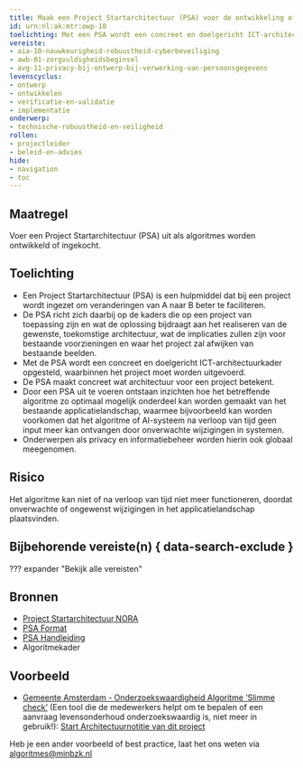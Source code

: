 ```yaml
---
title: Maak een Project Startarchitectuur (PSA) voor de ontwikkeling of inkoop van algoritmes
id: urn:nl:ak:mtr:owp-10
toelichting: Met een PSA wordt een concreet en doelgericht ICT-architectuurkader opgesteld, waarbinnen het project moet worden uitgevoerd.
vereiste:
- aia-10-nauwkeurigheid-robuustheid-cyberbeveiliging
- awb-01-zorgvuldigheidsbeginsel
- avg-11-privacy-bij-ontwerp-bij-verwerking-van-persoonsgegevens
levenscyclus:
- ontwerp
- ontwikkelen
- verificatie-en-validatie
- implementatie
onderwerp:
- technische-robuustheid-en-veiligheid
rollen:
- projectleider
- beleid-en-advies
hide:
- navigation
- toc
---
```


<!-- tags -->

## Maatregel

Voer een Project Startarchitectuur (PSA) uit als algoritmes worden ontwikkeld of ingekocht.

## Toelichting

- Een Project Startarchitectuur (PSA) is een hulpmiddel dat bij een project wordt ingezet om veranderingen van A naar B beter te faciliteren.
- De PSA richt zich daarbij op de kaders die op een project van toepassing zijn en wat de oplossing bijdraagt aan het realiseren van de gewenste, toekomstige architectuur, wat de implicaties zullen zijn voor bestaande voorzieningen en waar het project zal afwijken van bestaande beelden.
- Met de PSA wordt een concreet en doelgericht ICT-architectuurkader opgesteld, waarbinnen het project moet worden uitgevoerd. 
- De PSA maakt concreet wat architectuur voor een project betekent.
- Door een PSA uit te voeren ontstaan inzichten hoe het betreffende algoritme zo optimaal mogelijk onderdeel kan worden gemaakt van het bestaande applicatielandschap, waarmee bijvoorbeeld kan worden voorkomen dat het algoritme of AI-systeem na verloop van tijd geen input meer kan ontvangen door onverwachte wijzigingen in systemen.
- Onderwerpen als privacy en informatiebeheer worden hierin ook globaal meegenomen. 
  
## Risico
Het algoritme kan niet of na verloop van tijd niet meer functioneren, doordat onverwachte of ongewenst wijzigingen in het applicatielandschap plaatsvinden. 

## Bijbehorende vereiste(n) { data-search-exclude }
??? expander "Bekijk alle vereisten"
    <!-- list_vereisten_on_maatregelen_page -->

## Bronnen

- [Project Startarchitectuur,NORA](https://www.noraonline.nl/wiki/PSA_(Project_Startarchitectuur))
- [PSA Format](https://www.noraonline.nl/images/noraonline/9/96/NORA_PSA_format.odt)
- [PSA Handleiding](https://www.noraonline.nl/images/noraonline/9/93/NORA-handleiding_voor_het_opstellen_van_een_PSA.odt)
- Algoritmekader

## Voorbeeld

- [Gemeente Amsterdam - Onderzoekswaardigheid Algoritme ‘Slimme check’](https://algoritmeregister.amsterdam.nl/onderzoekswaardigheid-slimme-check-levensonderhoud) (Een tool die de medewerkers helpt om te bepalen of een aanvraag levensonderhoud onderzoekswaardig is, niet meer in gebruik!): [Start Architectuurnotitie van dit project](https://algoritmeregister.amsterdam.nl/wp-content/plugins/saidot-integratorv2/proxy.php?url=AHn%2B3x1z2imOmm0lOvAus5CVlGVVvJprgQD4cckV1WakmswgAC%2BrBXoElLUqjLFXbQD%2BDhXIfXyZ3PkucbEB8bYD8rpIdh1fkU3iEcm%2FxXU6waCLq20vSGbyXl6UawFq7XJiDRMFN%2BxNwzhI%2F95QAChRcxDzeIa8LP2W35ywKvM8I7gohjeuG9xdZFN5FnS%2FN8tUMXl%2BNJkVrIEciqiCKcbHve9wivl3VdrmOzDQbsQC5xe8HXAv37RzfMcO6eT%2FhL6u5hol%2FUReJGnL9oDr2kfcphEGX%2FSnSW1gCNSQCBn7CBdznwp1m3yE%2Fn66zz%2F0G6CtxyAtc0pASMu8mWrAqLMwzPdKnz7wcfjl3dTwTxQ%3D)

Heb je een ander voorbeeld of best practice, laat het ons weten via [algoritmes@minbzk.nl](mailto:algoritmes@minbzk.nl)
